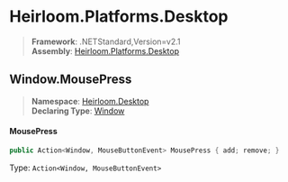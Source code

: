 # Heirloom.Platforms.Desktop

> **Framework**: .NETStandard,Version=v2.1  
> **Assembly**: [Heirloom.Platforms.Desktop][0]  

## Window.MousePress

> **Namespace**: [Heirloom.Desktop][0]  
> **Declaring Type**: [Window][1]  

#### MousePress

```cs
public Action<Window, MouseButtonEvent> MousePress { add; remove; }
```

Type: `Action<Window, MouseButtonEvent>`

[0]: ../../../Heirloom.Platforms.Desktop.md
[1]: ../Window.md
